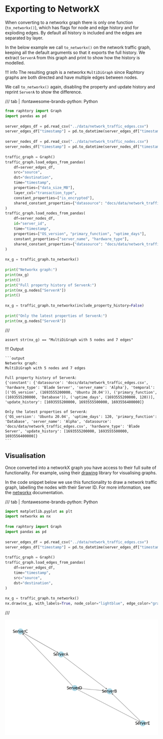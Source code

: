 
# Exporting to NetworkX

When converting to a networkx graph there is only one function (`to_networkx()`), which has flags for node and edge history and for exploding edges. By default all history is included and the edges are separated by layer. 

In the below example we call `to_networkx()` on the network traffic graph, keeping all the default arguments so that it exports the full history. We extract `ServerA` from this graph and print to show how the history is modelled.

!!! info 
    The resulting graph is a networkx `MultiDiGraph` since Raphtory graphs are both directed and have multiple edges between nodes.

We call `to_networkx()` again, disabling the property and update history and reprint `ServerA` to show the difference.

/// tab | :fontawesome-brands-python: Python

```python
from raphtory import Graph
import pandas as pd

server_edges_df = pd.read_csv("../data/network_traffic_edges.csv")
server_edges_df["timestamp"] = pd.to_datetime(server_edges_df["timestamp"])

server_nodes_df = pd.read_csv("../data/network_traffic_nodes.csv")
server_nodes_df["timestamp"] = pd.to_datetime(server_nodes_df["timestamp"])

traffic_graph = Graph()
traffic_graph.load_edges_from_pandas(
    df=server_edges_df,
    src="source",
    dst="destination",
    time="timestamp",
    properties=["data_size_MB"],
    layer_col="transaction_type",
    constant_properties=["is_encrypted"],
    shared_constant_properties={"datasource": "docs/data/network_traffic_edges.csv"},
)
traffic_graph.load_nodes_from_pandas(
    df=server_nodes_df,
    id="server_id",
    time="timestamp",
    properties=["OS_version", "primary_function", "uptime_days"],
    constant_properties=["server_name", "hardware_type"],
    shared_constant_properties={"datasource": "docs/data/network_traffic_edges.csv"},
)

nx_g = traffic_graph.to_networkx()

print("Networkx graph:")
print(nx_g)
print()
print("Full property history of ServerA:")
print(nx_g.nodes["ServerA"])
print()

nx_g = traffic_graph.to_networkx(include_property_history=False)

print("Only the latest properties of ServerA:")
print(nx_g.nodes["ServerA"])
```
///

```{.python continuation hide}
assert str(nx_g) == "MultiDiGraph with 5 nodes and 7 edges"
```

!!! Output

    ```output
    Networkx graph:
    MultiDiGraph with 5 nodes and 7 edges

    Full property history of ServerA:
    {'constant': {'datasource': 'docs/data/network_traffic_edges.csv', 'hardware_type': 'Blade Server', 'server_name': 'Alpha'}, 'temporal': [('OS_version', (1693555200000, 'Ubuntu 20.04')), ('primary_function', (1693555200000, 'Database')), ('uptime_days', (1693555200000, 120))], 'update_history': [1693555200000, 1693555500000, 1693556400000]}

    Only the latest properties of ServerA:
    {'OS_version': 'Ubuntu 20.04', 'uptime_days': 120, 'primary_function': 'Database', 'server_name': 'Alpha', 'datasource': 'docs/data/network_traffic_edges.csv', 'hardware_type': 'Blade Server', 'update_history': [1693555200000, 1693555500000, 1693556400000]}
    ```

## Visualisation

Once converted into a networkX graph you have access to their full suite of functionality. For example, using their [drawing](https://networkx.org/documentation/stable/reference/drawing.html) library for visualising graphs.

In the code snippet below we use this functionality to draw a network traffic graph, labelling the nodes with their Server ID. For more information, see the [networkx](https://networkx.org/documentation/stable/reference/drawing.html) documentation.

/// tab | :fontawesome-brands-python: Python

```python
import matplotlib.pyplot as plt
import networkx as nx

from raphtory import Graph
import pandas as pd

server_edges_df = pd.read_csv("../data/network_traffic_edges.csv")
server_edges_df["timestamp"] = pd.to_datetime(server_edges_df["timestamp"])

traffic_graph = Graph()
traffic_graph.load_edges_from_pandas(
    df=server_edges_df,
    time="timestamp",
    src="source",
    dst="destination",
)

nx_g = traffic_graph.to_networkx()
nx.draw(nx_g, with_labels=True, node_color="lightblue", edge_color="gray")
```
///

![networkX-example-graph](../../assets/images/networkX-example.png)